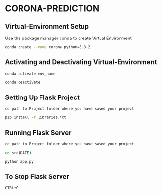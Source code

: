 # CORONA-PREDICTION

## Virtual-Environment Setup

Use the package manager conda to create Virtual Environment

```bash
conda create --name corona python=3.8.2
```

## Activating and Deactivating Virtual-Environment
```bash
conda activate env_name
```
```bash
conda deactivate 
```

## Setting Up Flask Project
```bash
cd path to Project folder where you have saved your project
```
```bash
pip install -r libraries.txt
```

## Running Flask Server
```bash
cd path to Project folder where you have saved your project
```
```bash
cd src(DATE)
```
```bash
python app.py
```
## To Stop Flask Server
```bash
CTRL+C 
```









